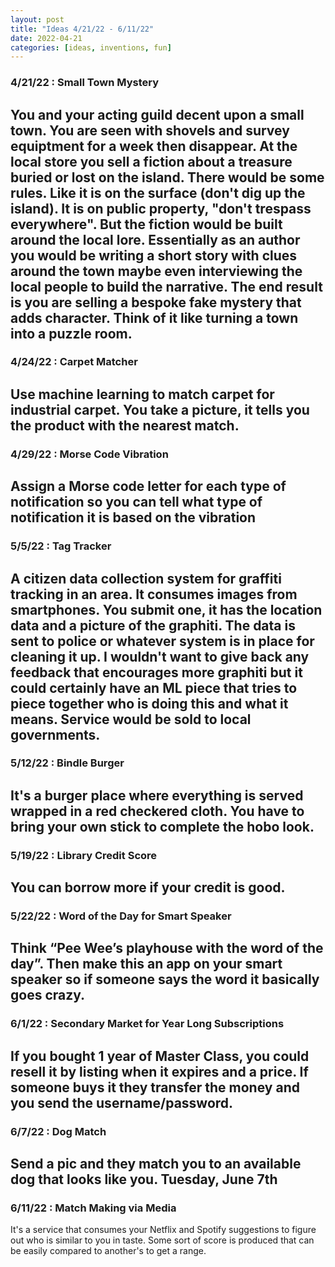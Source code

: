 ```yaml
---
layout: post
title: "Ideas 4/21/22 - 6/11/22"
date: 2022-04-21
categories: [ideas, inventions, fun]
---
```




### 4/21/22 : Small Town Mystery
You and your acting guild decent upon a small town. You are seen with shovels and survey equiptment for a week then disappear. At the local store you sell a fiction about a treasure buried or lost on the island. There would be some rules. Like it is on the surface (don't dig up the island). It is on public property, "don't trespass everywhere". But the fiction would be built around the local lore. Essentially as an author you would be writing a short story with clues around the town maybe even interviewing the local people to build the narrative. The end result is you are selling a bespoke fake mystery that adds character. Think of it like turning a town into a puzzle room.
---

### 4/24/22 : Carpet Matcher
Use machine learning to match carpet for industrial carpet. You take a picture, it tells you the product with the nearest match.
---

### 4/29/22 : Morse Code Vibration
Assign a Morse code letter for each type of notification so you can tell what type of notification it is based on the vibration
---

### 5/5/22 : Tag Tracker
A citizen data collection system for graffiti tracking in an area. It consumes images from smartphones. You submit one, it has the location data and a picture of the graphiti. The data is sent to police or whatever system is in place for cleaning it up. I wouldn't want to give back any feedback that encourages more graphiti but it could certainly have an ML piece that tries to piece together who is doing this and what it means. Service would be sold to local governments.
---

### 5/12/22 : Bindle Burger
It's a burger place where everything is served wrapped in a red checkered cloth. You have to bring your own stick to complete the hobo look.
---

### 5/19/22 : Library Credit Score
You can borrow more if your credit is good.
---

### 5/22/22 : Word of the Day for Smart Speaker
Think “Pee Wee’s playhouse with the word of the day”. Then make this an app on your smart speaker so if someone says the word it basically goes crazy.
---

### 6/1/22 : Secondary Market for Year Long Subscriptions
If you bought 1 year of Master Class, you could resell it by listing when it expires and a price. If someone buys it they transfer the money and you send the username/password.
---

### 6/7/22 : Dog Match
Send a pic and they match you to an available dog that looks like you. Tuesday, June 7th
---

### 6/11/22 : Match Making via Media
It's a service that consumes your Netflix and Spotify suggestions to figure out who is similar to you in taste. Some sort of score is produced that can be easily compared to another's to get a range.
